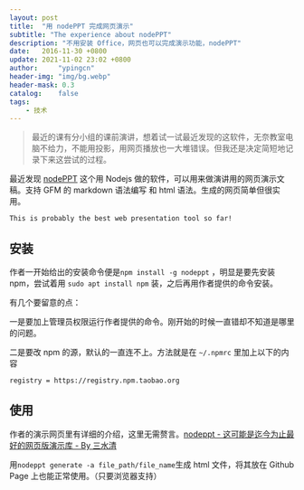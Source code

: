 ```yaml
---
layout: post
title:  "用 nodePPT 完成网页演示"
subtitle: "The experience about nodePPT"
description: "不用安装 Office，网页也可以完成演示功能，nodePPT"
date:   2016-11-30 +0800
update: 2021-11-02 23:02 +0800
author:     "ypingcn"
header-img: "img/bg.webp"
header-mask: 0.3
catalog:    false
tags:
    - 技术
---
```


> 最近的课有分小组的课前演讲，想着试一试最近发现的这软件，无奈教室电脑不给力，不能用投影，用网页播放也一大堆错误。但我还是决定简短地记录下来这尝试的过程。

最近发现 <a href="https://github.com/ksky521/nodePPT" rel="nofollow">nodePPT</a> 这个用 Nodejs 做的软件，可以用来做演讲用的网页演示文稿。支持 GFM 的 markdown 语法编写 和 html 语法。生成的网页简单但很实用。

```
This is probably the best web presentation tool so far!
```

## 安装

作者一开始给出的安装命令便是```npm install -g nodeppt``` ，明显是要先安装npm，尝试着用 ```sudo apt install npm``` 装，之后再用作者提供的命令安装。

有几个要留意的点：

一是要加上管理员权限运行作者提供的命令。刚开始的时候一直错却不知道是哪里的问题。

二是要改 npm 的源，默认的一直连不上。方法就是在 ```~/.npmrc``` 里加上以下的内容

```
registry = https://registry.npm.taobao.org
```

## 使用

作者的演示网页里有详细的介绍，这里无需赘言。<a href="https://nodeppt.js.org/" rel="nofollow">nodeppt - 这可能是迄今为止最好的网页版演示库 - By 三水清</a> 

用```nodeppt generate -a file_path/file_name```生成 html 文件，将其放在 Github Page 上也能正常使用。（只要浏览器支持）
